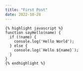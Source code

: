 ```yaml
---
title: "First Post"
date: 2022-10-28
---
```



    {% highlight javascript %}
    function sayHello(name) {
      if (!name) {
        console.log('Hello World');
      } else {
        console.log(`Hello ${name}`);
      }  
    }  
    {% endhighlight %}
